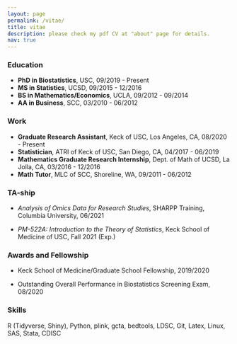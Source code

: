 ```yaml
---
layout: page
permalink: /vitae/
title: vitae
description: please check my pdf CV at "about" page for details.
nav: true
---
```



### **Education**

- **PhD in Biostatistics**, USC, 09/2019 - Present
- **MS in Statistics**, UCSD, 09/2015 - 12/2016
- **BS in Mathematics/Economics**, UCLA, 09/2012 - 09/2014
- **AA in Business**, SCC, 03/2010 - 06/2012

### **Work**
- **Graduate Research Assistant**, Keck of USC, Los Angeles, CA, 08/2020 - Present
- **Statistician**, ATRI of Keck of USC, San Diego, CA, 04/2017 - 06/2019
- **Mathematics Graduate Research Internship**, Dept. of Math of UCSD, La Jolla, CA, 03/2016 - 12/2016
- **Math Tutor**, MLC of SCC, Shoreline, WA, 09/2011 -  06/2012

### **TA-ship**
- *Analysis of Omics Data for Research Studies*, SHARPP Training, Columbia University, 06/2021

- *PM-522A: Introduction to the Theory of Statistics*, Keck School of Medicine of USC, Fall 2021 (Exp.)

### **Awards and Fellowship**
- Keck School of Medicine/Graduate School Fellowship, 2019/2020

- Outstanding Overall Performance in Biostatistics Screening Exam, 08/2020

### **Skills**

  R (Tidyverse, Shiny), Python, plink, gcta, bedtools, LDSC, Git, Latex, Linux, SAS, Stata, CDISC
